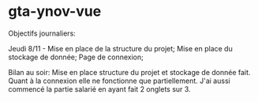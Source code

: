 # gta-ynov-vue


Objectifs journaliers:

Jeudi 8/11 - Mise en place de la structure du projet; Mise en place du stockage de donnée; Page de connexion;

Bilan au soir: Mise en place structure du projet et stockage de donnée fait. Quant à la connexion elle ne fonctionne que partiellement. J'ai aussi commencé la partie salarié en ayant fait 2 onglets sur 3.
